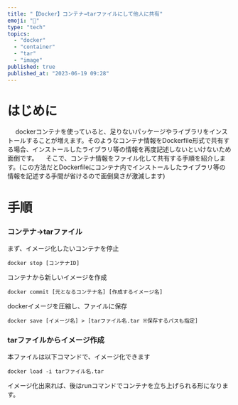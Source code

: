 ```yaml
---
title: "【Docker】コンテナ→tarファイルにして他人に共有"
emoji: "🐳"
type: "tech"
topics:
  - "docker"
  - "container"
  - "tar"
  - "image"
published: true
published_at: "2023-06-19 09:28"
---
```


# はじめに
&nbsp;　dockerコンテナを使っていると、足りないパッケージやライブラリをインストールすることが増えます。そのようなコンテナ情報をDockerfile形式で共有する場合、インストールしたライブラリ等の情報を再度記述しないといけないため面倒です。
　そこで、コンテナ情報をファイル化して共有する手順を紹介します。(この方法だとDockerfileにコンテナ内でインストールしたライブラリ等の情報を記述する手間が省けるので面倒臭さが激減します)

# 手順

### コンテナ→tarファイル
まず、イメージ化したいコンテナを停止

```
docker stop [コンテナID]
```



コンテナから新しいイメージを作成

```
docker commit [元となるコンテナ名] [作成するイメージ名]
```



dockerイメージを圧縮し、ファイルに保存

```
docker save [イメージ名] > [tarファイル名.tar ※保存するパスも指定]
```

### tarファイルからイメージ作成

本ファイルは以下コマンドで、イメージ化できます

```
docker load -i tarファイル名.tar
```

イメージ化出来れば、後はrunコマンドでコンテナを立ち上げられる形になります。

